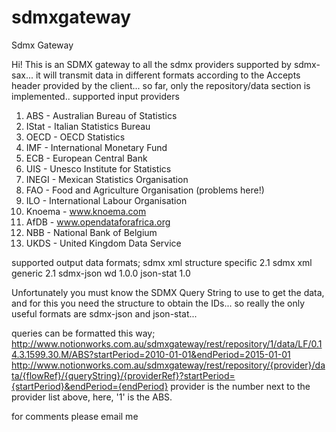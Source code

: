 sdmxgateway
========

Sdmx Gateway

Hi!
This is an SDMX gateway to all the sdmx providers supported by sdmx-sax...
it will transmit data in different formats according to the Accepts header provided by the client...
so far, only the repository/data section is implemented.. 
supported input providers
1.    ABS - Australian Bureau of Statistics
2.    IStat - Italian Statistics Bureau
3.    OECD - OECD Statistics
4.    IMF - International Monetary Fund
5.    ECB - European Central Bank
6.    UIS - Unesco Institute for Statistics
7.    INEGI - Mexican Statistics Organisation
8.    FAO - Food and Agriculture Organisation (problems here!)
9.    ILO - International Labour Organisation
10.   Knoema - www.knoema.com
11.   AfDB - www.opendataforafrica.org
12.   NBB - National Bank of Belgium
13.   UKDS - United Kingdom Data Service
    
     
supported output data formats;
    sdmx xml structure specific 2.1
    sdmx xml generic 2.1
    sdmx-json wd 1.0.0
    json-stat 1.0

Unfortunately you must know the SDMX Query String to use to get the data, and for this you need the structure to obtain the IDs...
so really the only useful formats are sdmx-json and json-stat...


queries can be formatted this way;
http://www.notionworks.com.au/sdmxgateway/rest/repository/1/data/LF/0.14.3.1599.30.M/ABS?startPeriod=2010-01-01&endPeriod=2015-01-01
http://www.notionworks.com.au/sdmxgateway/rest/repository/{provider}/data/{flowRef}/{queryString}/{providerRef}?startPeriod={startPeriod}&endPeriod={endPeriod}
provider is the number next to the provider list above, here, '1' is the ABS.


for comments please email me <jsg at internode.on.net>

